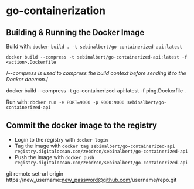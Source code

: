 # go-containerization

## Building & Running the Docker Image

Build with:
`docker build . -t sebinalbert/go-containerized-api:latest`

`docker build --compress -t sebinalbert/go-containerized-api:latest -f <action>.Dockerfile`

/_--compress is used to compress the build context before sending it to the Docker daemon._/

docker build --compress -t go-containerized-api:latest -f ping.Dockerfile .

Run with:
`docker run -e PORT=9000 -p 9000:9000 sebinalbert/go-containerized-api`

## Commit the docker image to the registry

- Login to the registry with `docker login`
- Tag the image with `docker tag sebinalbert/go-containerized-api registry.digitalocean.com/zebdron/sebinalbert/go-containerized-api`
- Push the image with `docker push registry.digitalocean.com/zebdron/sebinalbert/go-containerized-api`

git remote set-url origin https://new_username:new_password@github.com/username/repo.git
